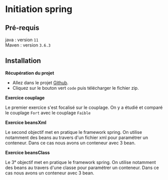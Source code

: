 # Initiation spring

## Pré-requis

java : version `11` <br>
Maven : version `3.6.3` <br>

## Installation

**Récupération du projet**

* Allez dans le projet [Github](https://github.com/Flav1-ann/couplage).
* Cliquez sur le bouton vert `code` puis télécharger le fichier zip.


**Exercice couplage**

Le premier exercice s'est focalisé sur le couplage. On y a étudié et comparé le couplage `Fort` avec le couplage `Faible`


**Exercice beansXml**

Le second objectif met en pratique le framework spring. On utilise notamment des beans au travers d'un fichier xml pour paramétrer un conteneur.
Dans ce cas nous avons un conteneur avec 3 bean.

**Exercice beansClass**

Le 3ᵉ objectif met en pratique le framework spring. On utilise notamment des beans au travers d'une classe pour paramétrer un conteneur.
Dans ce cas nous avons un conteneur avec 3 bean.